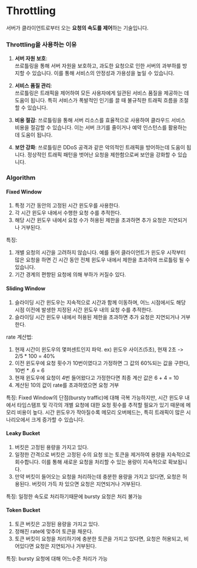 # Throttling
서버가 클라이언트로부터 오는 **요청의 속도를 제어**하는 기술입니다.

### Throttling을 사용하는 이유
 1. **서버 자원 보호**:<br>
쓰로틀링을 통해 서버 자원을 보호하고, 과도한 요청으로 인한 서버의 과부하를 방지할 수 있습니다. 이를 통해 서비스의 안정성과 가용성을 높일 수 있습니다.


2. **서비스 품질 관리**:<br>
쓰로틀링은 트래픽을 제어하여 모든 사용자에게 일관된 서비스 품질을 제공하는 데 도움이 됩니다. 특히 서비스가 폭발적인 인기를 끌 때 불규칙한 트래픽 흐름을 조절할 수 있습니다.


3. **비용 절감**:
쓰로틀링을 통해 서버 리소스를 효율적으로 사용하여 클라우드 서비스 비용을 절감할 수 있습니다. 이는 서버 크기를 줄이거나 예약 인스턴스를 활용하는 데 도움이 됩니다.


4. **보안 강화**:
쓰로틀링은 DDoS 공격과 같은 악의적인 트래픽을 방어하는데 도움이 됩니다. 정상적인 트래픽 패턴을 벗어난 요청을 제한함으로써 보안을 강화할 수 있습니다.

### Algorithm

#### Fixed Window
1. 특정 기간 동안의 고정된 시간 윈도우를 사용한다.
2. 각 시간 윈도우 내에서 수행한 요청 수를 추적한다.
3. 해당 시간 윈도우 내에서 요청 수가 허용된 제한을 초과하면 추가 요청은 지연되거나 거부된다.

특징:
1. 개별 요청의 시간을 고려하지 않습니다. 예를 들어 클라이언트가 윈도우 시작부터 많은 요청을 하면 긴 시간 동안 전체 윈도우 내에서 제한을 초과하여 쓰로틀링 될 수 있습니다.
2. 기간 경계의 편향된 요청에 의해 부하가 커질수 있다.
#### Sliding Window
1. 슬라이딩 시간 윈도우는 지속적으로 시간과 함께 이동하며, 어느 시점에서도 해당 시점 이전에 발생한 지정된 시간 윈도우 내의 요청 수를 추적한다.
2. 슬라이딩 시간 윈도우 내에서 허용된 제한을 초과하면 추가 요청은 지연되거나 거부한다.

rate 계산법:
1. 현재 시간이 윈도우의 몇퍼센트인지 파악. ex) 윈도우 사이즈(5초), 현재 2초 -> 2/5 * 100 = 40%
2. 이전 윈도우에 요청 횟수가 10번이였다고 가정하면 그 값의 60%되는 값을 구한다, 10번 * .6 = 6
3. 현재 윈도우에 요청이 4번 들어왔다고 가정한다면 최종 계산 값은 6 + 4 = 10
4. 계산된 10의 값이 rate를 초과하였으면 요청 거부

특징: Fixed Window의 단점(bursty traffic)에 대해 극복 가능하지만, 시간 윈도우 내에서 타임스탬프 및 각각의 개별 요청에 대한 요청 횟수를 추적할 필요가 있기 때문에 메모리 비용이 높다. 시간 윈도우가 작아질수록 메모리 오버헤드는, 특히 트래픽이 많은 시나리오에서 크게 증가할 수 있습니다.

#### Leaky Bucket
1. 버킷은 고정된 용량을 가지고 있다.
2. 일정한 간격으로 버킷은 고정된 수의 요청 또는 토큰을 제거하여 용량을 지속적으로 회수합니다. 이를 통해 새로운 요청을 처리할 수 있는 용량이 지속적으로 확보됩니다.
3. 만약 버킷이 들어오는 요청을 처리하는데 충분한 용량을 가지고 있다면, 요청은 허용된다. 버킷이 가득 차 있으면 요청은 지연되거나 거부된다.

특징: 일정한 속도로 처리하기때문에 bursty 요청은 처리 불가능
#### Token Bucket
1. 토큰 버킷은 고정된 용량을 가지고 있다.
2. 정해진 rate에 맞추어 토큰을 채운다.
3. 토큰 버킷이 요청을 처리하기에 충분한 토큰을 가지고 있다면, 요청은 허용되고, 비어있다면 요청은 지연되거나 거부된다.

특징: bursty 요청에 대해 어느수준 처리가 가능